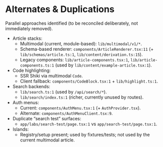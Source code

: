 # Alternates & Duplications

Parallel approaches identified (to be reconciled deliberately, not immediately removed).

- Article stacks:
  - Multimodal (current, module-based): `lib/multimodal/v1/*`.
  - Schema-based renderer: `components/ArticleRenderer.tsx:11` (+ `lib/schemas/article.ts:1`, `lib/content/derivation.ts:15`).
  - Legacy components: `lib/article-components.tsx:1`, `lib/article-components.ts:1` (used by `lib/content/example-article.tsx:1`).
- Code highlighting:
  - SSR Shiki via multimodal `Code`.
  - Client fallback: `components/CodeBlock.tsx:1` + `lib/highlight.ts:1`.
- Search backends:
  - `lib/search.ts:1` (used by `/api/search/*`).
  - `lib/search/index.ts:1` (richer, currently unused by routes).
- Auth menus:
  - Current: `components/AuthMenu.tsx:1` (+ `AuthProvider.tsx`).
  - Alternate: `components/AuthMenuClient.tsx:9`.
- Duplicate “search test” surfaces:
  - `app/labs/search-test/page.tsx:1` vs `app/search-test/page.tsx:1`.
- Islands:
  - Registry/setup present; used by fixtures/tests; not used by the current multimodal article.
